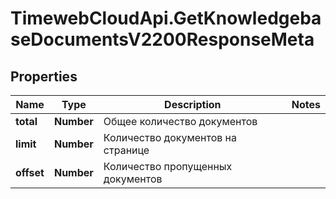 # TimewebCloudApi.GetKnowledgebaseDocumentsV2200ResponseMeta

## Properties

Name | Type | Description | Notes
------------ | ------------- | ------------- | -------------
**total** | **Number** | Общее количество документов | 
**limit** | **Number** | Количество документов на странице | 
**offset** | **Number** | Количество пропущенных документов | 


